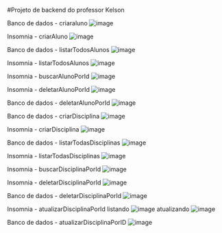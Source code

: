 #Projeto de backend do professor Kelson

Banco de dados - criaraluno
![image](https://github.com/user-attachments/assets/d0371d4e-3b9b-4b79-b8b8-1c7dc7037dd4)

Insomnia - criarAluno
![image](https://github.com/user-attachments/assets/cdb54195-7194-48ef-a2eb-9808833b70e9)

Banco de dados - listarTodosAlunos
![image](https://github.com/user-attachments/assets/a1904f12-bb9f-4baa-92c5-ce10babb9942)

Insomnia - listarTodosAlunos
![image](https://github.com/user-attachments/assets/77508c64-49f7-4afe-92a9-bdcb53ba9709)

Insomnia - buscarAlunoPorId
![image](https://github.com/user-attachments/assets/99a49245-3623-47ba-b37a-7a19ef4418de)

Insomnia - deletarAlunoPorId
![image](https://github.com/user-attachments/assets/4480d6e7-bf3a-44bb-acd4-da87aa22051c)

Banco de dados - deletarAlunoPorId
![image](https://github.com/user-attachments/assets/109f08c7-b1ed-4f1d-aa0d-5f91a0d0d9f7)

Banco de dados - criarDisciplina
![image](https://github.com/user-attachments/assets/4c2d442b-25ed-4033-aa37-cd1c2a4b94f2)

Insomnia - criarDisciplina
![image](https://github.com/user-attachments/assets/8b46a4d3-2877-48aa-b9af-8226ab0e70a9)

Banco de dados - listarTodasDisciplinas
![image](https://github.com/user-attachments/assets/044a3dda-c38d-4a1b-9a53-25f73e9b9b80)

Insomnia - listarTodasDisciplinas
![image](https://github.com/user-attachments/assets/9a100673-b869-433a-bbb5-52bf4661b8fc)

Insomnia - buscarDisciplinaPorId
![image](https://github.com/user-attachments/assets/349bfb23-0936-42f2-b375-73298926ebbd)

Insomnia - deletarDisciplinaPorId
![image](https://github.com/user-attachments/assets/b721e0a9-41ce-4a16-8f9c-d986e96b8706)

Banco de dados - deletarDisciplinaPorId
![image](https://github.com/user-attachments/assets/74095313-39e7-46bd-8dfc-3a06e229d3b6)

Insomnia - atualizarDisciplinaPorId
listando
![image](https://github.com/user-attachments/assets/df902390-78f6-4c46-9946-752945bd4b59)
atualizando
![image](https://github.com/user-attachments/assets/f43f6359-755d-4af7-8a67-dc252bea7397)

Banco de dados - atualizarDisciplinaPorID
![image](https://github.com/user-attachments/assets/8b8506a6-94c6-4e18-9f61-a00d746e7cab)




























